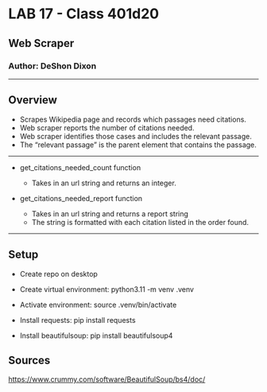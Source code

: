# LAB 17 - Class 401d20

## Web Scraper

### Author: DeShon Dixon

---

## Overview

- Scrapes Wikipedia page and records which passages need citations.
- Web scraper reports the number of citations needed.
- Web scraper identifies those cases and includes the relevant passage.
- The “relevant passage” is the parent element that contains the passage.
---
- get_citations_needed_count function
  - Takes in an url string and returns an integer.

- get_citations_needed_report function
  - Takes in an url string and returns a report string
  - The string is formatted with each citation listed in the order found.

---

## Setup

- Create repo on desktop

- Create virtual environment: python3.11 -m venv .venv

- Activate environment: source .venv/bin/activate

- Install requests: pip install requests

- Install beautifulsoup: pip install beautifulsoup4

## Sources

https://www.crummy.com/software/BeautifulSoup/bs4/doc/


